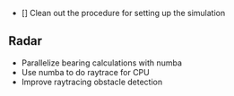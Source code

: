 - [] Clean out the procedure for setting up the simulation


## Radar 
- Parallelize bearing calculations with numba
- Use numba to do raytrace for CPU
- Improve raytracing obstacle detection 